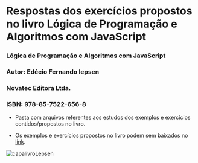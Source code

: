 # Respostas dos exercícios propostos no livro Lógica de Programação e Algoritmos com JavaScript

### Lógica de Programação e Algoritmos com JavaScript
### Autor: Edécio Fernando Iepsen
### Novatec Editora Ltda.
### ISBN: 978-85-7522-656-8

- Pasta com arquivos referentes aos estudos dos exemplos e exercícios contidos/propostos no livro.

- Os exemplos e exercícios propostos no livro podem sem baixados no [link](https://novatec.com.br/livros/logica-programacao-algoritmos-com-javascript/ "Link Novatec").

  

![capalivroLepsen](/home/rmelojefferson/workspace/studies/livroEdecioIepsen/livroEdecioIepsenRespostas/capalivroLepsen.jpg)